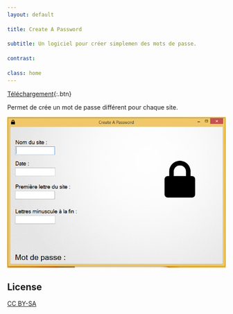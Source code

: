```yaml
---
layout: default

title: Create A Password

subtitle: Un logiciel pour créer simplemen des mots de passe.

contrast:

class: home
---
```


[Téléchargement](https://raw.githubusercontent.com/cedced19/CreateAPassword/master/setup/CreateAPassword.exe){:.btn}

Permet de crée un  mot de passe différent pour chaque site.

![Demo](demo.png)

## License
[CC BY-SA](http://creativecommons.org/licenses/by-sa/4.0/)
